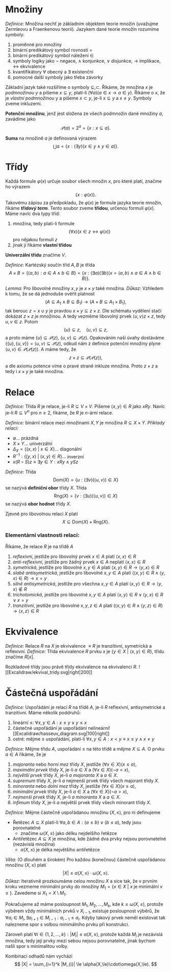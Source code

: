 # Množiny
*Definice:* Množina nechť je základním objektem teorie množin (uvažujme Zermleovu a Fraenkenovu teorii).
Jazykem dané teorie množin rozumíme symboly:
1. proměnné pro množiny
2. binární predikátový symbol rovnosti $=$
3. binární predikátový symbol náležení $\in$
4. symboly logiky jako $\neg$ negace, $\land$ konjunkce, $\lor$ disjunkce, $\to$ implikace, $\leftrightarrow$ ekvivalence
5. kvantifikátory $\forall$ obecný a $\exists$ existenční
6. pomocné další symboly jako třeba závorky

Základní jazyk také rozšíříme o symboly $\subseteq, \subset$. Říkáme, že množina $x$ je *podmnožinou* $y$ a píšeme $x \subseteq y$, platí-li $(\forall a)(a \in x \to a \in y)$. Říkáme o $x$, že je *vlastní podmnožinou* y a píšeme $x \subset y$, je-li $x\subseteq y$ a $x \neq y$. Symboly zveme inkluzemi.

**Potenční množinu**, jenž jest složena ze všech podmnožin dané množiny $a$, zavádíme jako
$$
\mathscr{P}(a) = 2^a = \{ x: x \subseteq a \}.
$$

**Suma** na množině $a$ je definovaná výrazem
$$
\bigcup a = \{ x: (\exists y)(x\in y \land y \in a) \}.
$$
# Třídy
Každá formule $\varphi(x)$ určuje soubor všech množin $x$, pro které platí, značme ho výrazem
$$
\{ x : \varphi(x) \}.
$$
Takovému zápisu za předpokladu, že $\varphi(x)$ je formule jazyka teorie množin, říkáme ***třídový term***.
Tento soubor zveme **třídou**, určenou formulí $\varphi(x)$.
Máme navíc dva typy tříd:
1. množina, tedy platí-li formule
$$
(\forall x)(x\in z \leftrightarrow \varphi(x)) 
$$
	pro nějakou formuli $z$
2. jinak ji říkáme **vlastní třídou**

**Univerzální třídu** značíme $V$.

*Definice:* Kartézský součin tříd $A,B$ je třída
$$
A \times B = \{ \langle a,b\rangle: a\in A \land b \in B \} = \{ x: (\exists a)(\exists b)(x = \langle a,b \rangle \land a \in A \land b \in B ) \}.
$$

*Lemma:* Pro libovolné množiny $x,y$ je $x \times y$ také množina.
*Důkaz:* Vzhledem k tomu, že se dá jednoduše ověřit platnost
$$
(A \subseteq A_{1} \land B \subseteq B_{1}) \to (A\times B \subseteq A_{1}\times B_{1}),
$$
tak berouc $z = x \cup y$ je pravdou $x \times y \subseteq z \times z$. Dle schématu vydělení stačí dokázat $z \times z$ je množinou. A tedy vezměme libovolný prvek $\langle u,v \rangle z \times z$, tedy $u,v \in z$. Potom
$$
\{ u \} \subseteq z, \quad \{ u,v \} \subseteq z,
$$
a proto máme $\{ u \} \subseteq \mathscr{P}(z)$, $\{ u,v \} \subseteq \mathscr{P}(z)$. 
Opakováním naší úvahy dostáváme $\{ \{ u \}, \{ u,v \}\} = \langle u,v \rangle \subseteq \mathscr{P}(z)$, odkud nám z definice potenční množiny plyne $\langle u,v \rangle \in \mathscr{P}(\mathscr{P}(z))$. A máme tedy, že 
$$
z \times z \subseteq \mathscr{P}(\mathscr{P}(z)),
$$
a dle axiomu potence víme o pravé straně inkluze množina. Proto $z \times z$ a tedy i $x \times y$ je také množina.

# Relace
*Definice:* Třída $R$ je relace, je-li $R \subseteq V \times V$. Píšeme $\langle x,y \rangle \in R$ jako $xRy$. 
	Navíc je-li $R \subseteq V^n$ pro $n \ge 2$, říkáme, že $R$ je $n$-ární relace.

*Definice:* binární relace mezi množinami $X,Y$ je  množina $R \subseteq X\times Y$.
*Příklady relací:* 
-  $\emptyset\dots$ prázdná
- $X \times Y\dots$ univerzální
- $\Delta_{X} = \{ (x,x) \ | \ x\in X \}\dots$ diagonální
- $R^{-1}: \{ (y,x)\ | \  (x,y)\in R \}\dots$ inverzní
- $x(R  \circ S)z \equiv \exists y\in Y: xRy \land ySz$

*Definice:* Třída 
$$
\text{Dom}(X) = \{ u: (\exists v)(\langle u,v \rangle) \in X \}
$$
se nazývá **definiční obor** třídy $X$. Třída 
$$
\text{Rng}(X) = \{ v: (\exists u)(\langle u,v \rangle) \in X \}
$$
se nazývá **obor hodnot** třídy $X$.

Zjevně pro libovolnou relaci $X$ platí
$$
X \subseteq \text{Dom}(X) \times \text{Rng}(X).
$$

### Elementární vlastnosti relací:
Říkáme, že relace $R$ je na třídě $A$
1. *reflexivní*, jestliže pro libovolný prvek $x\in A$ platí $\langle x,x \rangle \in R$
2. *anti-reflexivní*, jestliže pro žádný prvek $x\in A$ neplatí $\langle x,x \rangle \in R$
3. *symetrická*, jestliže pro libovolné $x,y\in A$ platí $\langle x,y \rangle \in R \to \langle y,x\rangle \in R$
4. *slabě antisymetrická*, jestliže pro libovolné $x,y\in A$ platí $\left(\langle x,y \rangle \in R \land \langle y,x\rangle \in R\right) \to x=y$
5. *silně antisymetrická*, jestliže pro všechna $x,y\in A$ platí $\langle x,y \rangle \in R \to \langle y,x\rangle \notin R$
6. *trichotomická*, jestliže pro libovolné $x,y\in A$ platí $\langle x,y \rangle \in R \lor \langle y,x \rangle \in R \lor x=y$
7. *tranzitivní*, jestliže pro libovolné $x,y,z\in A$ platí $\left(\langle x,y \rangle \in R \land \langle y,z \rangle \in R \right) \to \langle x,z \rangle \in R$

# Ekvivalence
*Definice:* Relace $R$ na $X$ je ekvivalence $\equiv R$ je tranzitivní, symetrická a reflexivní.
*Definice:* Třída ekvivalence $R$ prvku $x$ je $\{ y\in X  \ | \ \langle x,y \rangle \in R \}$, třídu značíme $R[x]$.

Rozkladové třídy jsou právě třídy ekvivalence na ekvivalenci $R$.
![[Excalidraw/ekvival_tridy.svg|right|200]]
# Částečná uspořádání
*Definice:* Uspořádání je relací $R$ na třídě $A$, je-li $R$ reflexivní, antisymetrické a tranzitivní.
Máme několik poddruhů:
1. lineární $\leq$: $\forall x,y\in A: x\leq y \lor y \leq x$ 
2. částečné uspořádání je uspořádání nelineární![[Excalidraw/hasseuv_diagram.svg|100|right]]
3. ostré: mějme $\le$ uspořádání, platí-li $\forall x,y \in A: x < y \equiv x \le y \land x \neq y$

*Definice:* Mějme třídu $A$, uspořádání $\le$ na této třídě a mějme $X\subseteq A$. O prvku $a \in A$ říkáme, že je
1. *majoranta* nebo *horní mez* třídy $X$, jestliže $(\forall x\in X)(x\le a)$,
2. *maximální prvek* třídy $X$, je-li $a\in X$ a $(\forall x\in X)(\neg a<x)$,
3. *největší prvek* třídy $X$, je-li $a$ *majoranta* $X$ a $a \in X$.
4. *supremum* třídy $X$, je-li $a$ nejmenší prvek třídy všech majorant třídy $X$.
5. *minoranta* nebo *dolní mez* třídy $X$, jestliže $(\forall x\in X)(x\ge a)$,
6. *minimální prvek* třídy $X$, je-li $a\in X$ a $(\forall x\in X)(\neg a>x)$,
7. *nejmenší prvek* třídy $X$, je-li $a$ *minoranta* $X$ a $a \in X$.
8. *infimum* třídy $X$, je-li $a$ největší prvek třídy všech minorant třídy $X$.

*Definice:* Mějme částečně uspořádanou množinu $(X, \le)$, pro ni definujeme
- Řetězec $A \subseteq X$ platí-li $\forall a,b \in A: (a \le b) \lor (b\le a)$, tedy jsou porovnatelné
	- značíme $\omega(X,\le)$ jako délku nejdelšího řetězce
- Antiřetězec $A \subseteq X$ je množina, kde žádné dva prvky nejsou porovnatelné (nezávislá množina)
	- $\alpha(X,\le)$ je délka největšího antiřetězce

*Věta:* (O dlouhém a širokém) Pro každou (konečnou) částečně uspořádanou množinu $(X,\le)$ platí 
$$
|X| \le \alpha(X,\le)\cdot\omega(X,\le).
$$
*Důkaz:* Iterativně prozkoumáme celou množinu $X$ a sice tak, že v prvním kroku vezmeme minimální prvky do množiny $M_{1} = \{ x \in X \ |\ x \text{ je minimální v} \le \}$. Zavedeme si $X_{1} = X \setminus M_{1}$.

Pokračujeme až máme posloupnost $M_{1}, M_{2}, \dots, M_{k}$, kde $k \le \omega(X,\le)$, protože výběrem vždy minimálních prvků v $X_{i-1}$, existuje posloupnost výběrů, že $\forall a_{i} \in M_{i}, \exists a_{i+1} \in M_{i-1}: a_{i-1} \le a_{i}$. Kdyby takový prvek neměl existovat tak nalezneme spor s volbou minimálního prvku při konstrukci. 

Zároveň platí $\forall i\in \{ 1,2,\dots,k \}:|M_{i}| \leq \alpha(X,\le)$, protože každá $M_{i}$ je nezávislá množina, tedy její prvky mezi sebou nejsou porovnatelné, jinak bychom našli spor s minimalitou volby. 

Kombinací odhadů nám vychází
$$
|X| = \sum_{i=1}^k |M_{i}| \le \alpha(X,\le)\cdot\omega(X,\le).
$$
